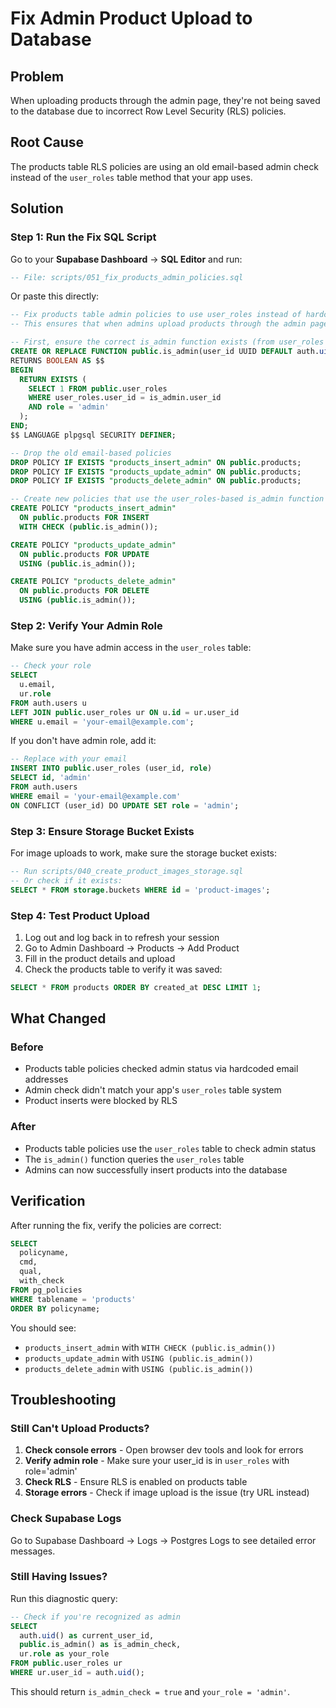 # Fix Admin Product Upload to Database

## Problem
When uploading products through the admin page, they're not being saved to the database due to incorrect Row Level Security (RLS) policies.

## Root Cause
The products table RLS policies are using an old email-based admin check instead of the `user_roles` table method that your app uses.

## Solution

### Step 1: Run the Fix SQL Script

Go to your **Supabase Dashboard** → **SQL Editor** and run:

```sql
-- File: scripts/051_fix_products_admin_policies.sql
```

Or paste this directly:

```sql
-- Fix products table admin policies to use user_roles instead of hardcoded emails
-- This ensures that when admins upload products through the admin page, they are properly saved to the database

-- First, ensure the correct is_admin function exists (from user_roles setup)
CREATE OR REPLACE FUNCTION public.is_admin(user_id UUID DEFAULT auth.uid())
RETURNS BOOLEAN AS $$
BEGIN
  RETURN EXISTS (
    SELECT 1 FROM public.user_roles 
    WHERE user_roles.user_id = is_admin.user_id 
    AND role = 'admin'
  );
END;
$$ LANGUAGE plpgsql SECURITY DEFINER;

-- Drop the old email-based policies
DROP POLICY IF EXISTS "products_insert_admin" ON public.products;
DROP POLICY IF EXISTS "products_update_admin" ON public.products;
DROP POLICY IF EXISTS "products_delete_admin" ON public.products;

-- Create new policies that use the user_roles-based is_admin function
CREATE POLICY "products_insert_admin"
  ON public.products FOR INSERT
  WITH CHECK (public.is_admin());

CREATE POLICY "products_update_admin"
  ON public.products FOR UPDATE
  USING (public.is_admin());

CREATE POLICY "products_delete_admin"
  ON public.products FOR DELETE
  USING (public.is_admin());
```

### Step 2: Verify Your Admin Role

Make sure you have admin access in the `user_roles` table:

```sql
-- Check your role
SELECT 
  u.email,
  ur.role
FROM auth.users u
LEFT JOIN public.user_roles ur ON u.id = ur.user_id
WHERE u.email = 'your-email@example.com';
```

If you don't have admin role, add it:

```sql
-- Replace with your email
INSERT INTO public.user_roles (user_id, role)
SELECT id, 'admin' 
FROM auth.users 
WHERE email = 'your-email@example.com'
ON CONFLICT (user_id) DO UPDATE SET role = 'admin';
```

### Step 3: Ensure Storage Bucket Exists

For image uploads to work, make sure the storage bucket exists:

```sql
-- Run scripts/040_create_product_images_storage.sql
-- Or check if it exists:
SELECT * FROM storage.buckets WHERE id = 'product-images';
```

### Step 4: Test Product Upload

1. Log out and log back in to refresh your session
2. Go to Admin Dashboard → Products → Add Product
3. Fill in the product details and upload
4. Check the products table to verify it was saved:

```sql
SELECT * FROM products ORDER BY created_at DESC LIMIT 1;
```

## What Changed

### Before
- Products table policies checked admin status via hardcoded email addresses
- Admin check didn't match your app's `user_roles` table system
- Product inserts were blocked by RLS

### After
- Products table policies use the `user_roles` table to check admin status
- The `is_admin()` function queries the `user_roles` table
- Admins can now successfully insert products into the database

## Verification

After running the fix, verify the policies are correct:

```sql
SELECT 
  policyname,
  cmd,
  qual,
  with_check
FROM pg_policies 
WHERE tablename = 'products'
ORDER BY policyname;
```

You should see:
- `products_insert_admin` with `WITH CHECK (public.is_admin())`
- `products_update_admin` with `USING (public.is_admin())`
- `products_delete_admin` with `USING (public.is_admin())`

## Troubleshooting

### Still Can't Upload Products?

1. **Check console errors** - Open browser dev tools and look for errors
2. **Verify admin role** - Make sure your user_id is in `user_roles` with role='admin'
3. **Check RLS** - Ensure RLS is enabled on products table
4. **Storage errors** - Check if image upload is the issue (try URL instead)

### Check Supabase Logs

Go to Supabase Dashboard → Logs → Postgres Logs to see detailed error messages.

### Still Having Issues?

Run this diagnostic query:

```sql
-- Check if you're recognized as admin
SELECT 
  auth.uid() as current_user_id,
  public.is_admin() as is_admin_check,
  ur.role as your_role
FROM public.user_roles ur
WHERE ur.user_id = auth.uid();
```

This should return `is_admin_check = true` and `your_role = 'admin'`.


